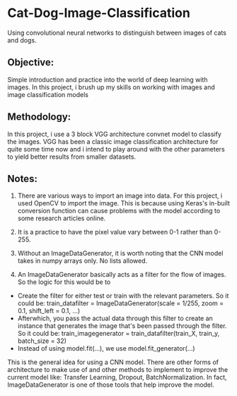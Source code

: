 # Cat-Dog-Image-Classification
Using convolutional neural networks to distinguish between images of cats and dogs. 

## Objective:
Simple introduction and practice into the world of deep learning with images. In this project, i brush up my skills on working with images and image classification models

## Methodology:
In this project, i use a 3 block VGG architecture convnet model to classify the images. VGG has been a classic image classification architecture for quite some time now and i intend to play around with the other parameters to yield better results from smaller datasets.

## Notes:
1. There are various ways to import an image into data. For this project, i used OpenCV to import the image. This is because using Keras's in-built conversion function can cause problems with the model according to some research articles online.

2. It is a practice to have the pixel value vary between 0-1 rather than 0-255.

3. Without an ImageDataGenerator, it is worth noting that the CNN model takes in numpy arrays only. No lists allowed.

4. An ImageDataGenerator basically acts as a filter for the flow of images. So the logic for this would be to
  * Create the filter for either test or train with the relevant parameters. So it could be: train_datafilter = ImageDataGenerator(scale = 1/255, zoom = 0.1, shift_left = 0.1, ...)
  * Afterwhich, you pass the actual data through this filter to create an instance that generates the image that's been passed through the filter. So it could be: train_imagegenerator = train_datafilter(train_X, train_y, batch_size = 32)
  * Instead of using model.fit(...), we use model.fit_generator(...)
  
This is the general idea for using a CNN model. There are other forms of architecture to make use of and other methods to implement to improve the current model like: Transfer Learning, Dropout, BatchNormalization. In fact, ImageDataGenerator is one of those tools that help improve the model. 
